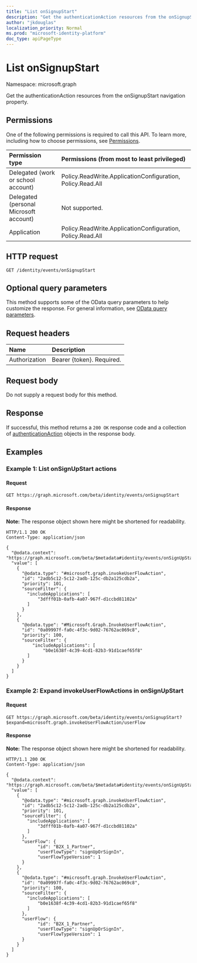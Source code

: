 ```yaml
---
title: "List onSignupStart"
description: "Get the authenticationAction resources from the onSignupStart navigation property."
author: "jkdouglas"
localization_priority: Normal
ms.prod: "microsoft-identity-platform"
doc_type: apiPageType
---
```


# List onSignupStart

Namespace: microsoft.graph

Get the authenticationAction resources from the onSignupStart navigation property.

## Permissions

One of the following permissions is required to call this API. To learn more, including how to choose permissions, see [Permissions](/graph/permissions-reference).

|Permission type|Permissions (from most to least privileged)|
|:---|:---|
|Delegated (work or school account)|Policy.ReadWrite.ApplicationConfiguration, Policy.Read.All|
|Delegated (personal Microsoft account)|Not supported.|
|Application|Policy.ReadWrite.ApplicationConfiguration, Policy.Read.All|

## HTTP request

<!-- {
  "blockType": "ignored"
}
-->

``` http
GET /identity/events/onSignupStart
```

## Optional query parameters

This method supports some of the OData query parameters to help customize the response. For general information, see [OData query parameters](/graph/query-parameters).

## Request headers

|Name|Description|
|:---|:---|
|Authorization|Bearer {token}. Required.|

## Request body

Do not supply a request body for this method.

## Response

If successful, this method returns a `200 OK` response code and a collection of [authenticationAction](../resources/authenticationaction.md) objects in the response body.

## Examples

### Example 1: List onSignUpStart actions

#### Request

<!-- {
  "blockType": "request",
  "name": "list_authenticationaction"
}
-->

``` http
GET https://graph.microsoft.com/beta/identity/events/onSignupStart
```

#### Response

**Note:** The response object shown here might be shortened for readability.
<!-- {
  "blockType": "response",
  "truncated": true,
  "@odata.type": "Collection(microsoft.graph.authenticationAction)"
}
-->

``` http
HTTP/1.1 200 OK
Content-Type: application/json

{
  "@odata.context": "https://graph.microsoft.com/beta/$metadata#identity/events/onSignUpStart",
  "value": [
    {
      "@odata.type": "#microsoft.graph.invokeUserFlowAction",
      "id": "2adb5c12-5c12-2adb-125c-db2a125cdb2a",
      "priority": 101,
      "sourceFilter": {
        "includeApplications": [
            "3dfff01b-0afb-4a07-967f-d1ccbd81102a"
        ]
      }
    },
    {
      "@odata.type": "#Microsoft.Graph.InvokeUserFlowAction",
      "id": "0a09997f-fa0c-4f3c-9d02-76762ac069c8",
      "priority": 100,
      "sourceFilter": {
          "includeApplications": [
              "b0e1638f-4c39-4cd1-82b3-91d1caef65f8"
        ]
      }
    }
  ]
}
```

### Example 2: Expand invokeUserFlowActions in onSignUpStart

#### Request

<!-- {
  "blockType": "request",
  "name": "list_authenticationaction_invokeuserflowaction"
}
-->

``` http
GET https://graph.microsoft.com/beta/identity/events/onSignupStart?$expand=microsoft.graph.invokeUserFlowAction/userFlow
```

#### Response

**Note:** The response object shown here might be shortened for readability.
<!-- {
  "blockType": "response",
  "truncated": true,
  "@odata.type": "Collection(microsoft.graph.authenticationAction)"
}
-->

``` http
HTTP/1.1 200 OK
Content-Type: application/json

{
  "@odata.context": "https://graph.microsoft.com/beta/$metadata#identity/events/onSignUpStart(microsoft.graph.invokeUserFlowAction/userFlow())/$entity",
  "value": [
    {
      "@odata.type": "#microsoft.graph.invokeUserFlowAction",
      "id": "2adb5c12-5c12-2adb-125c-db2a125cdb2a",
      "priority": 101,
      "sourceFilter": {
        "includeApplications": [
            "3dfff01b-0afb-4a07-967f-d1ccbd81102a"
        ]
      },
      "userFlow": {
            "id": "B2X_1_Partner",
            "userFlowType": "signUpOrSignIn",
            "userFlowTypeVersion": 1
      }
    },
    {
      "@odata.type": "#microsoft.graph.InvokeUserFlowAction",
      "id": "0a09997f-fa0c-4f3c-9d02-76762ac069c8",
      "priority": 100,
      "sourceFilter": {
        "includeApplications": [
            "b0e1638f-4c39-4cd1-82b3-91d1caef65f8"
        ]
      },
      "userFlow": {
            "id": "B2X_1_Partner",
            "userFlowType": "signUpOrSignIn",
            "userFlowTypeVersion": 1
      }
    }
  ]
}
```
